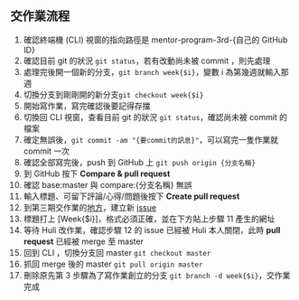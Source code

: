 ## 交作業流程

1. 確認終端機 (CLI) 視窗的指向路徑是 mentor-program-3rd-{自己的 GitHub ID}
2. 確認目前 git 的狀況 `git status`，若有改動尚未被 commit ，則先處理
3. 處理完後開一個新的分支，`git branch week{$i}`，變數 i 為第幾週就輸入那週
4. 切換分支到剛剛開的新分支`git checkout week{$i}`
5. 開始寫作業，寫完確認後要記得存擋
6. 切換回 CLI 視窗，查看目前 git 的狀況 `git status`，確認尚未被 commit 的檔案
7. 確定無誤後，`git commit -am "{要commit的訊息}"`，可以寫完一隻作業就 commit 一次
8. 確認全部寫完後，push 到 GitHub 上 `git push origin {分支名稱}`
9. 到 GitHub 按下 **Compare & pull request**
10. 確認 base:master 與 compare:{分支名稱} 無誤
11. 輸入標題、可留下評論/心得/問題後按下 **Create pull request**
12. 到第三期交作業的[地方](https://github.com/Lidemy/homeworks-3rd)，建立新 [issue](https://github.com/Lidemy/homeworks-3rd/issues)
13. 標題打上 \[Week{$i}\]，格式必須正確，並在下方貼上步驟 11 產生的網址
14. 等待 Huli 改作業，確認步驟 12 的 issue 已經被 Huli 本人關閉，此時 **pull request** 已經被 merge 至 master
15. 回到 CLI ，切換分支回 master `git checkout master`
16. 抓回 merge 後的 master `git pull origin master`
17. 刪除原先第 3 步驟為了寫作業創立的分支 `git branch -d week{$i}`，交作業完成